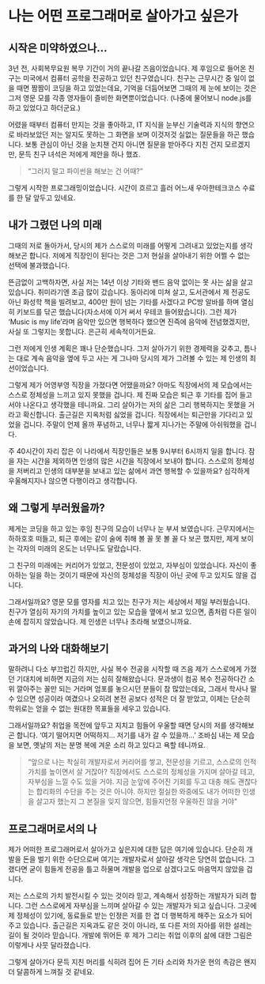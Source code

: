# 나는 어떤 프로그래머로 살아가고 싶은가

## 시작은 미약하였으나...

 3년 전, 사회복무요원 복무 기간이 거의 끝나갈 즈음이었습니다. 제 후임으로 들어온 친구는 미국에서 컴퓨터 공학을 전공하고 있던 친구였습니다. 친구는 근무시간 중 일이 없을 때면 짬짬이 코딩을 하고 있었는데요, 기억을 더듬어보면 그때의 제 눈에 보이는 것은 그저 영문 모를 각종 영자들이 즐비한 화면뿐이었습니다. (나중에 물어보니 node.js를 하고 있었다고 하더군요.)

 어렸을 때부터 컴퓨터 만지는 것을 좋아하고, IT 지식을 눈부신 기술력과 지식의 향연으로 바라보았던 저는 알지도 못하는 그 화면을 보며 이것저것 실없는 질문들을 하곤 했습니다. 보통 관심이 아닌 것을 눈치챈 건지 아니면 질문을 받아주다 지친 건지 모르겠지만, 문득 친구 녀석은 저에게 제안을 하나 했죠.

> “그러지 말고 파이썬을 해보는 건 어때?”

 그렇게 시작한 프로그래밍이었습니다. 시간이 흐르고 흘러 어느새 우아한테크코스 수료를 한 달 앞두고 있네요.

## 내가 그렸던 나의 미래 

 그때의 저로 돌아가서, 당시의 제가 스스로의 미래를 어떻게 그려내고 있었는지를 생각해보곤 합니다. 저에게 직장인이 된다는 것은 그저 현실을 살아내기 위한 어쩔 수 없는 선택에 불과했습니다.

 뜬금없이 고백하자면, 사실 저는 14년 이상 기타와 밴드 음악 없이는 못 사는 삶을 살고 있습니다.  취미라기엔 조금 많이 갔습니다. 동아리에 미쳐 살고, 도서관에서 제 전공도 아닌 화성학 책을 빌려보고, 400만 원이 넘는 기타를 사겠다고 PC방 알바를 하며 열심히 키보드를 닦곤 했습니다(자소서에 이거 써서 우테코 들어왔습니다). 그런 제가 ‘Music is my life’라며 음악만 있으면 행복하다 했으면 진즉에 음악에 전념했겠지만, 사실 또 그렇지는 못합니다. 은근히 세속적이거든요. 

 그런 저에게 인생 계획은 꽤나 단순했습니다. 그저 살아가기 위한 경제력을 갖추고, 틈나는 대로 계속 음악을 옆에 두고 사는 게 그나마 당시의 제가 그려볼 수 있는 제 인생의 최선이었습니다. 

 그렇게 제가 어영부영 직장을 가졌다면 어땠을까요? 아마도 직장에서의 제 모습에서는 스스로 정체성을 느끼고 있지 못했을 겁니다. 제 진짜 모습은 퇴근 후 기타를 집어 들고서야 나온다고 생각했을 테니까요. 
그리 살아가는 저의 삶은 그리 행복하지는 못했을 거라고 확신합니다. 출근길은 지옥처럼 싫었을 겁니다. 직장에서는 퇴근만을 기다리고 있었을 겁니다. 주말이 언제 올까 푸념하고, 너무나 짧게 지나가는 주말에 아쉬워했을 겁니다. 

 주 40시간이 자리 잡은 이 나라에서 직장인들은 보통 9시부터 6시까지 일을 합니다. 잠을 자는 시간을 제외하면 인생의 많은 시간을 직장에서 보내야 합니다. 스스로의 정체성을 저버리고 인생의 대부분을 보내고 있는 삶에서 과연 행복할 수 있을까요? 심각하게 우울해지지나 않으면 다행이라고 생각합니다.


## 왜 그렇게 부러웠을까?

 제게는 코딩을 하고 있는 후임 친구의 모습이 너무나 눈 부셔 보였습니다. 근무지에서는 하하호호 떠들고, 퇴근 후에는 같이 술에 취해 볼 꼴 못 볼 꼴 다 보곤 했지만, 제게 보이는 각자의 미래의 온도는 너무나도 달랐습니다. 

 그 친구의 미래에는 커리어가 있었고, 전문성이 있었고, 자부심이 있었습니다. 자신이 좋아하는 일을 하는 것이기 때문에 자신의 정체성을 직장이 아닌 곳에 두고 있지도 않을 겁니다. 

 그래서일까요? 영문 모를 영자를 치고 있는 친구가 저는 세상에서 제일 부러웠습니다. 친구가 열심히 자기의 가치를 높이고 있는 모습을 옆에서 보고 있으면, 좀처럼 다른 일이 손에 잡히지 않았습니다. 제 인생은 너무나 초라해 보였으니까요.


## 과거의 나와 대화해보기

 말하려니 다소 부끄럽긴 하지만, 사실 복수 전공을 시작할 때 즈음 제가 스스로에게 가졌던 기대치에 비하면 지금의 저는 심히 잘해왔습니다. 문과생이 컴공 복수 전공하다간 소위 깔아주는 꼴만 되는 거라며 엄포를 놓으시던 분들이 참 많았는데요, 그래서 학사나 딸 수 있으면 성공이라 여겼으나 오히려 본전 공보다 성적은 더 잘 받았고, 이제는 단순히 학위로는 얻을 수 없는 원대한 목표들을 세우고 있습니다. 

 그래서일까요? 취업을 목전에 앞두고 지치고 힘들어 우울할 때면 당시의 저를 생각해보곤 합니다. ‘여기 떨어지면 어떡하지… 저기를 내가 갈 수 있을까…’ 조바심 내는 제 모습을 보면, 옛날의 저는 분명 복에 겨운 소리 하고 있다고 욕할 테니까요.


> “앞으로 나는 착실히 개발자로서 커리어를 쌓고, 전문성을 기르고, 스스로의 인적 가치를 높이면서 살 거잖아? 직장에서도 스스로의 정체성을 가지며 살아갈 테고, 자부심을 느낄 수도 있을 거야. 지금 눈앞에 주어진 기회를 두고 대충 해도 괜찮다는 합리화의 수단을 주는 것은 아니야. 하지만 절실한 와중에도 내가 어떠한 인생을 살고자 했는지 그 본질을 잊지 않으면, 힘들지언정 우울하진 않을 거야"

## 프로그래머로서의 나

 제가 어떠한 프로그래머로서 살아가고 싶은지에 대한 답은 여기에 있습니다. 단순히 개발을 돈을 벌기 위한 수단으로써 여기는 개발자로서 살아갈 생각은 당연히 없습니다. 그랬다면 굳이 힘들게 전공을 틀고 하물며 개발을 업으로 삼겠다고도 마음먹지 않았을 겁니다. 

 저는 스스로의 가치 발전시킬 수 있는 것이라 믿고, 계속해서 성장하는 개발자가 되려 합니다. 그런 스스로에게 자부심을 느끼며 살아갈 수 있는 개발자가 되고 싶습니다. 그곳에 제 정체성이 있기에, 동료들로 받는 인정은 저를 한 겹 더 행복하게 해주는 요소가 되어주고 있습니다. 출근길은 지옥과도 같은 것이 아니라, 또 다른 저의 자아를 위한 설레는 길이 될 것이라 믿습니다. 개발에 뛰어든 후 제가 그리는 취업 이후의 삶에 대한 그림은 이렇게나 사뭇 달라졌습니다. 
 
 그렇게 살아가다 문득 지친 머리를 식히려 집어 든 기타 소리와 차가운 현의 촉감은 왠지 더 달콤하게 느껴질 것 같네요.

